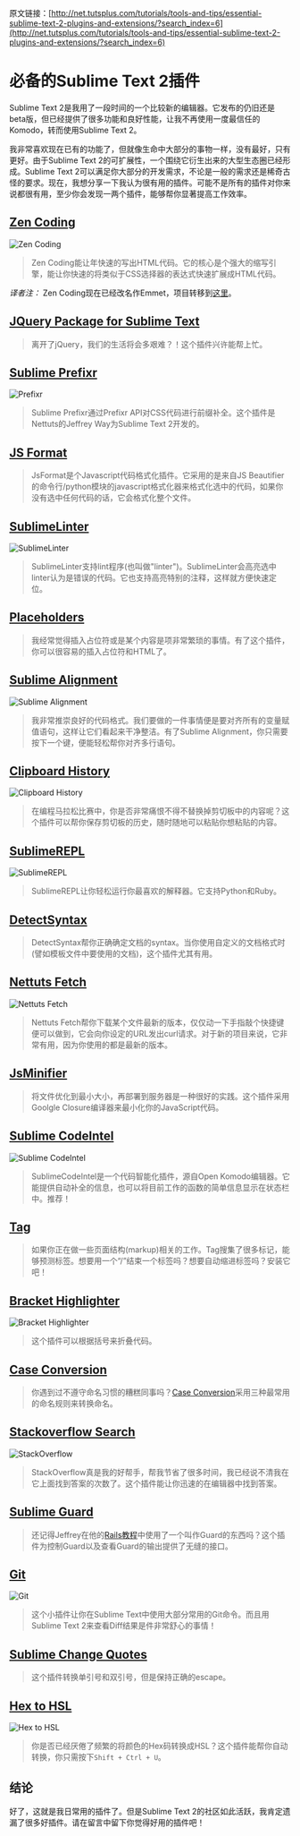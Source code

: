 原文链接：[http://net.tutsplus.com/tutorials/tools-and-tips/essential-sublime-text-2-plugins-and-extensions/?search_index=6](http://net.tutsplus.com/tutorials/tools-and-tips/essential-sublime-text-2-plugins-and-extensions/?search_index=6)

# 必备的Sublime Text 2插件

Sublime Text 2是我用了一段时间的一个比较新的编辑器。它发布的仍旧还是beta版，但已经提供了很多功能和良好性能，让我不再使用一度最信任的Komodo，转而使用Sublime Text 2。

我非常喜欢现在已有的功能了，但就像生命中大部分的事物一样，没有最好，只有更好。由于Sublime Text 2的可扩展性，一个围绕它衍生出来的大型生态圈已经形成。Sublime Text 2可以满足你大部分的开发需求，不论是一般的需求还是稀奇古怪的要求。现在，我想分享一下我认为很有用的插件。可能不是所有的插件对你来说都很有用，至少你会发现一两个插件，能够帮你显著提高工作效率。

## [Zen Coding](https://bitbucket.org/sublimator/sublime-2-zencoding)

![Zen Coding](Essential_ST2_Plugins/Emmet.)

> Zen Coding能让年快速的写出HTML代码。它的核心是个强大的缩写引擎，能让你快速的将类似于CSS选择器的表达式快速扩展成HTML代码。

*译者注：* Zen Coding现在已经改名作Emmet，项目转移到[这里](https://github.com/sergeche/emmet-sublime/)。

## [JQuery Package for Sublime Text](https://github.com/mrmartineau/Jquery)

> 离开了jQuery，我们的生活将会多艰难？！这个插件兴许能帮上忙。

## [Sublime Prefixr](https://github.com/wbond/sublime_prefixr)

![Prefixr](Essential_ST2_Plugins/Prefixr.png)

> Sublime Prefixr通过Prefixr API对CSS代码进行前缀补全。这个插件是Nettuts的Jeffrey Way为Sublime Text 2开发的。

## [JS Format](https://github.com/jdc0589/JsFormat)

> JsFormat是个Javascript代码格式化插件。它采用的是来自JS Beautifier的命令行/python模块的javascript格式化器来格式化选中的代码，如果你没有选中任何代码的话，它会格式化整个文件。

## [SublimeLinter](https://github.com/kronuz/SublimeLinter/)

![SublimeLinter](My_Top_10_ST_Plugins/SublimeLinter.png)

> SublimeLinter支持lint程序(也叫做"linter")。SublimeLinter会高亮选中linter认为是错误的代码。它也支持高亮特别的注释，这样就方便快速定位。

## [Placeholders](https://github.com/mrmartineau/Placeholders)

> 我经常觉得插入占位符或是某个内容是项非常繁琐的事情。有了这个插件，你可以很容易的插入占位符和HTML了。

## [Sublime Alignment](https://github.com/wbond/sublime_alignment)

![Sublime Alignment](Essential_ST2_Plugins/Alignment.png)

>  我非常推崇良好的代码格式。我们要做的一件事情便是要对齐所有的变量赋值语句，这样让它们看起来干净整洁。有了Sublime Alignment，你只需要按下一个键，便能轻松帮你对齐多行语句。

## [Clipboard History](https://github.com/kemayo/sublime-text-2-clipboard-history)
![Clipboard History](Essential_ST2_Plugins/ClipboardHistory.png)

> 在编程马拉松比赛中，你是否非常痛恨不得不替换掉剪切板中的内容呢？这个插件可以帮你保存剪切板的历史，随时随地可以粘贴你想粘贴的内容。

## [SublimeREPL](https://github.com/wuub/SublimeREPL)

![SublimeREPL](Essential_ST2_Plugins/SublimeREPL.png)

> SublimeREPL让你轻松运行你最喜欢的解释器。它支持Python和Ruby。

## [DetectSyntax](https://github.com/phillipkoebbe/DetectSyntax)

> DetectSyntax帮你正确确定文档的syntax。当你使用自定义的文档格式时(譬如模板文件中要使用的文档)，这个插件尤其有用。

## [Nettuts Fetch](https://github.com/weslly/Nettuts-Fetch)

![Nettuts Fetch](Sublime_Text2_Tips_Tricks/NettutsFetch.png)

> Nettuts Fetch帮你下载某个文件最新的版本，仅仅动一下手指敲个快捷键便可以做到，它会向你设定的URL发出curl请求。对于新的项目来说，它非常有用，因为你使用的都是最新的版本。

## [JsMinifier](https://github.com/cgutierrez/JsMinifier)

> 将文件优化到最小大小，再部署到服务器是一种很好的实践。这个插件采用Goolgle Closure编译器来最小化你的JavaScript代码。

## [Sublime CodeIntel](https://github.com/Kronuz/SublimeCodeIntel)

![Sublime CodeIntel](My_Top_10_ST_Plugins/SublimeCodeIntel.png)

> SublimeCodeIntel是一个代码智能化插件，源自Open Komodo编辑器。它能提供自动补全的信息，也可以将目前工作的函数的简单信息显示在状态栏中。推荐！

## [Tag](https://github.com/SublimeText/Tag)

> 如果你正在做一些页面结构(markup)相关的工作。Tag搜集了很多标记，能够预测标签。想要用一个“/”结束一个标签吗？想要自动缩进标签吗？安装它吧！

## [Bracket Highlighter](https://github.com/facelessuser/BracketHighlighter)

![Bracket Highlighter](My_Top_10_ST_Plugins/BracketHighlighter.png)

> 这个插件可以根据括号来折叠代码。

## [Case Conversion](https://github.com/jdc0589/CaseConversion)

> 你遇到过不遵守命名习惯的糟糕同事吗？[Case Conversion](https://github.com/jdc0589/CaseConversion)采用三种最常用的命名规则来转换命名。

## [Stackoverflow Search](https://github.com/ericmartel/Sublime-Text-2-Stackoverflow-Plugin)

![StackOverflow](Essential_ST2_Plugins/StackOverflow.png)

> StackOverflow真是我的好帮手，帮我节省了很多时间，我已经说不清我在它上面找到答案的次数了。这个插件能让你迅速的在编辑器中找到答案。

## [Sublime Guard](https://github.com/cyphactor/sublime_guard)

> 还记得Jeffrey在他的[Rails教程](http://net.tutsplus.com/tutorials/ruby/the-intro-to-rails-screencast-i-wish-i-had/)中使用了一个叫作Guard的东西吗？这个插件为控制Guard以及查看Guard的输出提供了无缝的接口。

## [Git](https://github.com/kemayo/sublime-text-2-git)

![Git](My_Top_10_ST_Plugins/Git.png)

> 这个小插件让你在Sublime Text中使用大部分常用的Git命令。而且用Sublime Text 2来查看Diff结果是件非常舒心的事情！

## [Sublime Change Quotes](https://github.com/colinta/SublimeChangeQuotes)

> 这个插件转换单引号和双引号，但是保持正确的escape。

## [Hex to HSL](https://github.com/atadams/Hex-to-HSL-Color)

![Hex to HSL](Essential_ST2_Plugins/HexToHSL.png)

> 你是否已经厌倦了频繁的将颜色的Hex码转换成HSL？这个插件能帮你自动转换，你只需按下`Shift + Ctrl + U`。

## 结论

好了，这就是我日常用的插件了。但是Sublime Text 2的社区如此活跃，我肯定遗漏了很多好插件。请在留言中留下你觉得好用的插件吧！